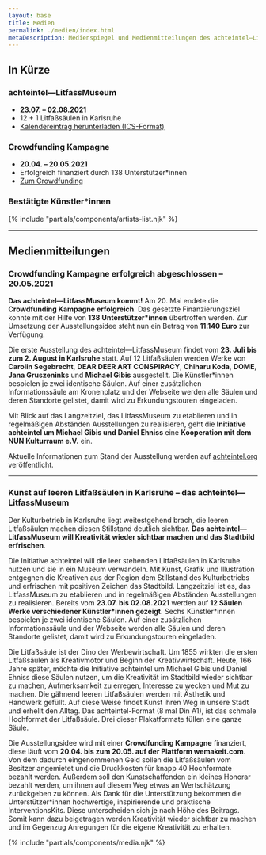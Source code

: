 ```yaml
---
layout: base
title: Medien
permalink: ./medien/index.html
metaDescription: Medienspiegel und Medienmitteilungen des achteintel—LitfassMuseum in Karlsruhe.
---
```


## In Kürze

### achteintel—LitfassMuseum

- **23.07. – 02.08.2021** 
- 12 + 1 Litfaßsäulen in Karlsruhe
- <a download href="{{ '/downloads/achteintel.ics' | url }}">Kalendereintrag herunterladen (ICS-Format)</a>

### Crowdfunding Kampagne

- **20.04. – 20.05.2021**
- Erfolgreich finanziert durch 138 Unterstützer\*innen
- [Zum Crowdfunding](https://wemakeit.com/projects/achteintel-litfassmuseum)

### Bestätigte Künstler\*innen

{% include "partials/components/artists-list.njk" %}

---

<h2 id="medienmitteilungen">Medienmitteilungen</h2>

### Crowdfunding Kampagne erfolgreich abgeschlossen – 20.05.2021

**Das achteintel—LitfassMuseum kommt!** Am 20. Mai endete die **Crowdfunding Kampagne erfolgreich**. Das gesetzte Finanzierungsziel konnte mit der Hilfe von **138 Unterstützer\*innen** übertroffen werden. Zur Umsetzung der Ausstellungsidee steht nun ein Betrag von **11.140 Euro** zur Verfügung. 

Die erste Ausstellung des achteintel—LitfassMuseum findet vom **23\. Juli bis zum 2\. August in Karlsruhe** statt. Auf 12 Litfaßsäulen werden Werke von **Carolin Segebrecht**, **DEAR DEER ART CONSPIRACY**, **Chiharu Koda**, **DOME**, **Jana Gruszeninks** und **Michael Gibis** ausgestellt. Die Künstler*innen bespielen je zwei identische Säulen. Auf einer zusätzlichen Informationssäule am Kronenplatz und der Webseite werden alle Säulen und deren Standorte gelistet, damit wird zu Erkundungstouren eingeladen.

Mit Blick auf das Langzeitziel, das LitfassMuseum zu etablieren und in regelmäßigen Abständen Ausstellungen zu realisieren, geht die **Initiative achteintel um Michael Gibis und Daniel Ehniss** eine **Kooperation mit dem NUN Kulturraum e.V.** ein. 

Aktuelle Informationen zum Stand der Ausstellung werden auf [achteintel.org](https://achteintel.org) veröffentlicht.

- - -

### Kunst auf leeren Litfaßsäulen in Karlsruhe – das achteintel—LitfassMuseum

Der Kulturbetrieb in Karlsruhe liegt weitestgehend brach, die leeren Litfaßsäulen machen diesen Stillstand deutlich sichtbar. **Das achteintel—LitfassMuseum will Kreativität wieder sichtbar machen und das Stadtbild erfrischen**.

Die Initiative achteintel will die leer stehenden Litfaßsäulen in Karlsruhe nutzen und sie in ein Museum verwandeln. Mit Kunst, Grafik und Illustration entgegnen die Kreativen aus der Region dem Stillstand des Kulturbetriebs und erfrischen mit positiven Zeichen das Stadtbild. Langzeitziel ist es, das LitfassMuseum zu etablieren und in regelmäßigen Abständen Ausstellungen zu realisieren. Bereits vom **23.07. bis 02.08.2021** werden auf **12 Säulen Werke verschiedener Künstler\*innen gezeigt**. Sechs Künstler\*innen bespielen je zwei identische Säulen. Auf einer zusätzlichen Informationssäule und der Webseite werden alle Säulen und deren Standorte gelistet, damit wird zu Erkundungstouren eingeladen.

Die Litfaßsäule ist der Dino der Werbewirtschaft. Um 1855 wirkten die ersten Litfaßsäulen als Kreativmotor und Beginn der Kreativwirtschaft. Heute, 166 Jahre später, möchte die Initiative achteintel um Michael Gibis und Daniel Ehniss diese Säulen nutzen, um die Kreativität im Stadtbild wieder sichtbar zu machen, Aufmerksamkeit zu erregen, Interesse zu wecken und Mut zu machen. Die gähnend leeren Litfaßsäulen werden mit Ästhetik und Handwerk gefüllt. Auf diese Weise findet Kunst ihren Weg in unsere Stadt und erhellt den Alltag. Das achteintel-Format (8 mal Din A1), ist das schmale Hochformat der Litfaßsäule. Drei dieser Plakatformate füllen eine ganze Säule.

Die Ausstellungsidee wird mit einer **Crowdfunding Kampagne** finanziert, diese läuft vom **20.04. bis zum 20.05. auf der Plattform wemakeit.com**. Von dem dadurch eingenommenen Geld sollen die Litfaßsäulen vom Besitzer angemietet und die Druckkosten für knapp 40 Hochformate bezahlt werden. Außerdem soll den Kunstschaffenden ein kleines Honorar bezahlt werden, um ihnen auf diesem Weg etwas an Wertschätzung zurückgeben zu können. Als Dank für die Unterstützung bekommen die Unterstützer\*innen hochwertige, inspirierende und praktische InterventionsKits. Diese unterscheiden sich je nach Höhe des Beitrags. Somit kann dazu beigetragen werden Kreativität wieder sichtbar zu machen und im Gegenzug Anregungen für die eigene Kreativität zu erhalten.

{% include "partials/components/media.njk" %}
